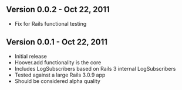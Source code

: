 ## Version 0.0.2 - Oct 22, 2011

* Fix for Rails functional testing

## Version 0.0.1 - Oct 22, 2011

* Initial release
* Hoover.add functionality is the core
* Includes LogSubscribers based on Rails 3 internal LogSubscribers
* Tested against a large Rails 3.0.9 app
* Should be considered alpha quality
